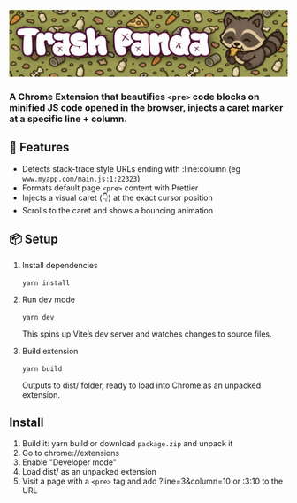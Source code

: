 ![](./banner.png)

### A Chrome Extension that beautifies `<pre>` code blocks on minified JS code opened in the browser, injects a caret marker at a specific line + column.

## 🚀 Features

- Detects stack-trace style URLs ending with :line:column (eg `www.myapp.com/main.js:1:22323`)
- Formats default page `<pre>` content with Prettier
- Injects a visual caret (👇) at the exact cursor position
- Scrolls to the caret and shows a bouncing animation


## 📦 Setup

1. Install dependencies

    `yarn install`

2. Run dev mode

    `yarn dev`

   This spins up Vite’s dev server and watches changes to source files.

3. Build extension

    `yarn build`

   Outputs to dist/ folder, ready to load into Chrome as an unpacked extension.

## Install

1. Build it: yarn build or download `package.zip` and unpack it
2. Go to chrome://extensions
3. Enable "Developer mode"
4. Load dist/ as an unpacked extension
5. Visit a page with a `<pre>` tag and add ?line=3&column=10 or :3:10 to the URL


